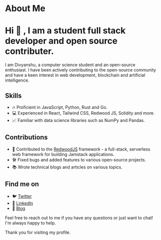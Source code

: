# About Me

Hi 👋 , I am a student full stack developer and open source contributer.
=================================================


I am Divyanshu, a computer science student and an open-source enthusiast. I have been actively contributing to the open-source community and have a keen interest in web development, blockchain and artificial intelligence.

Skills
------

*   🔥 Proficient in JavaScript, Python, Rust and Go.
*   💻 Experienced in React, Tailwind CSS, Redwood JS, Solidity and more.
*   📈 Familiar with data science libraries such as NumPy and Pandas.


Contributions
-------------

*   🌲 Contributed to the [RedwoodJS](https://redwoodjs.com/) framework - a full-stack, serverless web framework for building Jamstack applications.
*   🛠️ Fixed bugs and added features to various open-source projects.
*   📚 Wrote technical blogs and articles on various topics.


Find me on
----------

*   🐦 [Twitter](https://twitter.com/divyanshucs)
*   💼 [LinkedIn](https://www.linkedin.com/in/divyanshucs/)
*   📝 [Blog](https://divyanshu.dev/)


Feel free to reach out to me if you have any questions or just want to chat! I'm always happy to help.

Thank you for visiting my profile.
